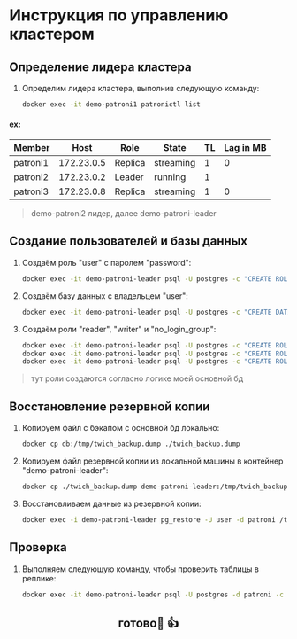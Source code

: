 # Инструкция по управлению кластером

## Определение лидера кластера

1. Определим лидера кластера, выполнив следующую команду:

    ```bash
    docker exec -it demo-patroni1 patronictl list
    ```
#### ex:
| Member   | Host       | Role    | State     | TL | Lag in MB |
|----------|------------|---------|-----------|----|-----------|
| patroni1 | 172.23.0.5 | Replica | streaming |  1 |         0 |
| patroni2 | 172.23.0.2 | Leader  | running   |  1 |           |
| patroni3 | 172.23.0.8 | Replica | streaming |  1 |         0 |

> demo-patroni2 лидер, далее demo-patroni-leader
 


## Создание пользователей и базы данных

1. Создаём роль "user" с паролем "password":

    ```bash
    docker exec -it demo-patroni-leader psql -U postgres -c "CREATE ROLE \"user\" WITH LOGIN PASSWORD 'password';"
    ```

2. Создаём базу данных с владельцем "user":

    ```bash
    docker exec -it demo-patroni-leader psql -U postgres -c "CREATE DATABASE patroni OWNER \"user\";"
    ```

3. Создаём роли "reader", "writer" и "no_login_group":

    ```bash
    docker exec -it demo-patroni-leader psql -U postgres -c "CREATE ROLE reader;"
    docker exec -it demo-patroni-leader psql -U postgres -c "CREATE ROLE writer;"
    docker exec -it demo-patroni-leader psql -U postgres -c "CREATE ROLE no_login_group;"
    ```
> тут роли создаются согласно логике моей основной бд


## Восстановление резервной копии

1. Копируем файл с бэкапом с основной бд локально:
    ```bash
    docker cp db:/tmp/twich_backup.dump ./twich_backup.dump                
    ```
2. Копируем файл резервной копии из локальной машины в контейнер "demo-patroni-leader":

    ```bash
    docker cp ./twich_backup.dump demo-patroni-leader:/tmp/twich_backup.dump
    ```

3. Восстановливаем данные из резервной копии:

    ```bash
    docker exec -i demo-patroni-leader pg_restore -U user -d patroni /tmp/twich_backup.dump
    ```

## Проверка

1. Выполняем следующую команду, чтобы проверить таблицы в реплике:

    ```bash
    docker exec -it demo-patroni-leader psql -U postgres -d patroni -c "SELECT table_name FROM information_schema.tables WHERE table_schema = 'public' AND table_type = 'BASE TABLE';"
    ```

## <p align="center">готово👋 👍</p>
